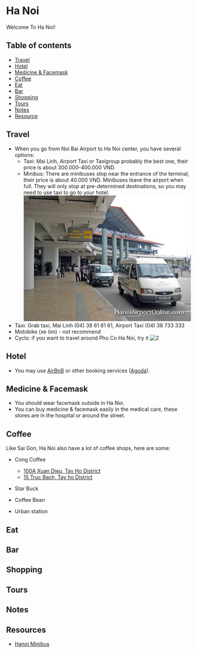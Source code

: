 # Ha Noi

Welcome To Ha Noi!

## Table of contents

- [Travel](#travel)
- [Hotel](#hotel)
- [Medicine & Facemask](#medicine--face-mask)
- [Coffee](#coffee)
- [Eat](#eat)
- [Bar](#bar--beer)
- [Shopping](#shopping)
- [Tours](#tours)
- [Notes](#notes)
- [Resource](#resources)

## Travel

- When you go from Noi Bai Airport to Ha Noi center, you have several options:
  + Taxi: Mai Linh, Airport Taxi or Taxigroup probably the best one, their price
  is about 300.000-400.000 VND.
  + Minibus: There are minibuses stop near the entrance of the terminal, their
  price is about 40.000 VND. Minibuses leave the airport when full. They will
  only stop at pre-determined destinations, so you may need to use taxi to go to your
  hotel.
  ![1](images/minibus.jpg)
- Taxi: Grab taxi, Mai Linh (04) 38 61 61 61, Airport Taxi (04) 38 733 333
- Motobike (xe ôm) - not recommend
- Cyclo: if you want to travel around Pho Co Ha Noi, try it
  ![2](http://www.allvietnam.com/wp-content/uploads/2015/04/xich-lo.jpg)

## Hotel

- You may use [AirBnB](www.airbnb.com) or other booking services
([Agoda](http://www.agoda.com/)).

## Medicine & Facemask

- You should wear facemask outside in Ha Noi.
- You can buy medicine & facemask easily in the medical care, these stores are
in the hospital or around the street.

## Coffee

Like Sai Gon, Ha Noi also have a lot of coffee shops, here are some:

- Cong Coffee
  + [100A Xuan Dieu, Tay Ho District](http://www.foody.vn/ha-noi/cong-caphe-xuan-dieu)
  + [15 Truc Bach, Tay ho District](http://www.tripadvisor.co.uk/Restaurant_Review-g293924-d7299113-Reviews-Cong_caphe-Hanoi.html)

- Star Buck

- Coffee Bean

- Urban station

## Eat

## Bar

## Shopping

## Tours

## Notes

## Resources

- [Hanoi Minibus](http://www.hanoiairportonline.com/hanoi-airport-minibus/)
